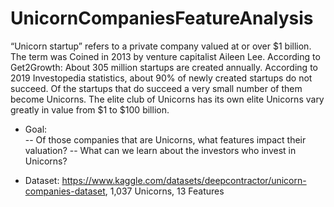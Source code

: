 # UnicornCompaniesFeatureAnalysis

“Unicorn startup” refers to a private company valued at or over $1 billion. The term was Coined in 2013 by venture capitalist Aileen Lee.
According to Get2Growth: About 305 million startups are created annually. According to 2019 Investopedia statistics, about 90% of newly created startups do not succeed. Of the startups that do succeed a very small number of them become Unicorns. The elite club of Unicorns has its own elite Unicorns vary greatly in value from $1 to $100 billion.


- Goal:<br/>
-- Of those companies that are Unicorns, what features impact their valuation?
-- What can we learn about the investors who invest in Unicorns?


- Dataset: https://www.kaggle.com/datasets/deepcontractor/unicorn-companies-dataset,   1,037 Unicorns, 13 Features


